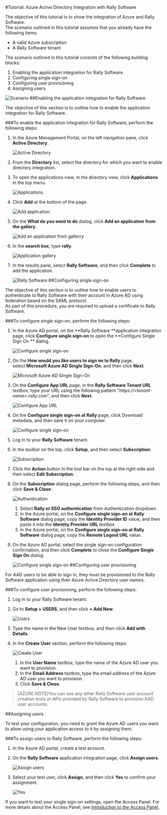 <properties 
    pageTitle="Tutorial: Azure Active Directory Integration with Rally Software | Microsoft Azure" 
    description="Learn how to use Rally Software with Azure Active Directory to enable single sign-on, automated provisioning, and more!" 
    services="active-directory" 
    authors="markusvi"  
    documentationCenter="na" 
    manager="stevenpo"/>
<tags 
    ms.service="active-directory" 
    ms.devlang="na" 
    ms.topic="article" 
    ms.tgt_pltfrm="na" 
    ms.workload="identity" 
    ms.date="01/12/2016" 
    ms.author="markvi" />

#Tutorial: Azure Active Directory Integration with Rally Software
  
The objective of this tutorial is to show the integration of Azure and Rally Software.  
The scenario outlined in this tutorial assumes that you already have the following items:

-   A valid Azure subscription
-   A Rally Software tenant
  
The scenario outlined in this tutorial consists of the following building blocks:

1.  Enabling the application integration for Rally Software
2.  Configuring single sign-on
3.  Configuring user provisioning
4.  Assigning users

![Scenario](./media/active-directory-saas-rally-software-tutorial/IC769525.png "Scenario")
##Enabling the application integration for Rally Software
  
The objective of this section is to outline how to enable the application integration for Rally Software.

###To enable the application integration for Rally Software, perform the following steps:

1.  In the Azure Management Portal, on the left navigation pane, click **Active Directory**.

    ![Active Directory](./media/active-directory-saas-rally-software-tutorial/IC700993.png "Active Directory")

2.  From the **Directory** list, select the directory for which you want to enable directory integration.

3.  To open the applications view, in the directory view, click **Applications** in the top menu.

    ![Applications](./media/active-directory-saas-rally-software-tutorial/IC700994.png "Applications")

4.  Click **Add** at the bottom of the page.

    ![Add application](./media/active-directory-saas-rally-software-tutorial/IC749321.png "Add application")

5.  On the **What do you want to do** dialog, click **Add an application from the gallery**.

    ![Add an application from gallerry](./media/active-directory-saas-rally-software-tutorial/IC749322.png "Add an application from gallerry")

6.  In the **search box**, type **rally**.

    ![Application gallery](./media/active-directory-saas-rally-software-tutorial/IC769526.png "Application gallery")

7.  In the results pane, select **Rally Software**, and then click **Complete** to add the application.

    ![Rally Software](./media/active-directory-saas-rally-software-tutorial/IC769527.png "Rally Software")
##Configuring single sign-on
  
The objective of this section is to outline how to enable users to authenticate to Rally Software with their account in Azure AD using federation based on the SAML protocol.  
As part of this procedure, you are required to upload a certificate to Rally Software.

###To configure single sign-on, perform the following steps:

1.  In the Azure AD portal, on the **Rally Software **application integration page, click **Configure single sign-on** to open the **Configure Single Sign On ** dialog.

    ![Configure single sign-on](./media/active-directory-saas-rally-software-tutorial/IC749323.png "Configure single sign-on")

2.  On the **How would you like users to sign on to Rally** page, select **Microsoft Azure AD Single Sign-On**, and then click **Next**.

    ![Microsoft Azure AD Single Sign-On](./media/active-directory-saas-rally-software-tutorial/IC769528.png "Microsoft Azure AD Single Sign-On")

3.  On the **Configure App URL** page, in the **Rally Software Tenant URL** textbox, type your URL using the following pattern "*https://\<tenant-name\>.rally.com*", and then click **Next**.

    ![Configure App URL](./media/active-directory-saas-rally-software-tutorial/IC769529.png "Configure App URL")

4.  On the **Configure single sign-on at Rally** page, click Download metadata, and then save it on your computer.

    ![Configure single sign-on](./media/active-directory-saas-rally-software-tutorial/IC769530.png "Configure single sign-on")

5.  Log in to your **Rally Software** tenant.

6.  In the toolbar on the top, click **Setup**, and then select **Subscription**.

    ![Subscription](./media/active-directory-saas-rally-software-tutorial/IC769531.png "Subscription")

7.  Click the **Action** button In the tool bar on the top at the right side and then select **Edit Subscription**.

8.  On the **Subscription** dialog page, perform the following steps, and then click **Save & Close**:

    ![Authentication](./media/active-directory-saas-rally-software-tutorial/IC769542.png "Authentication")

    1.  Select **Rally or SSO authentication** from Authentication dropdown
    2.  In the Azure portal, on the **Configure single sign-on at Rally Software** dialog page, copy the **Identity Provider ID** value, and then paste it into the **Identity Provider URL** textbox
    3.  In the Azure portal, on the **Configure single sign-on at Rally Software** dialog page, copy the **Remote Logout URL** value.

9.  On the Azure AD portal, select the single sign-on configuration confirmation, and then click **Complete** to close the **Configure Single Sign On** dialog.

    ![Configure single sign-on](./media/active-directory-saas-rally-software-tutorial/IC769547.png "Configure single sign-on")
##Configuring user provisioning
  
For AAD users to be able to sign in, they must be provisioned to the Rally Software application using their Azure Active Directory user names.

###To configure user provisioning, perform the following steps:

1.  Log in to your Rally Software tenant.

2.  Go to **Setup \> USERS**, and then click **+ Add New**.

    ![Users](./media/active-directory-saas-rally-software-tutorial/IC781039.png "Users")

3.  Type the name in the New User textbox, and then click **Add with Details**.

4.  In the **Create User** section, perform the following steps:

    ![Create User](./media/active-directory-saas-rally-software-tutorial/IC781040.png "Create User")

    1.  In the **User Name** textbox, type the name of the Azure AD user you want to provision.
    2.  In the **Email Address** textbox, type the email address of the Azure AD user you want to provision.
    3.  Click **Save & Close**.

>[AZURE.NOTE]You can use any other Rally Software user account creation tools or APIs provided by Rally Software to provision AAD user accounts.

##Assigning users
  
To test your configuration, you need to grant the Azure AD users you want to allow using your application access to it by assigning them.

###To assign users to Rally Software, perform the following steps:

1.  In the Azure AD portal, create a test account.

2.  On the **Rally Software** application integration page, click **Assign users**.

    ![Assign users](./media/active-directory-saas-rally-software-tutorial/IC769548.png "Assign users")

3.  Select your test user, click **Assign**, and then click **Yes** to confirm your assignment.

    ![Yes](./media/active-directory-saas-rally-software-tutorial/IC767830.png "Yes")
  
If you want to test your single sign-on settings, open the Access Panel. For more details about the Access Panel, see [Introduction to the Access Panel](active-directory-saas-access-panel-introduction.md).




